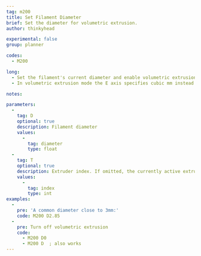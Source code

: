 ```yaml
---
tag: m200
title: Set Filament Diameter
brief: Set the diameter for volumetric extrusion.
author: thinkyhead

experimental: false
group: planner

codes:
  - M200

long:
  - Set the filament's current diameter and enable volumetric extrusion.
  - In volumetric extrusion mode the E axis specifies cubic mm instead of linear mm, and the firmware calculates how much length to extrude for the given volume based on the filament diameter.

notes:

parameters:
  -
    tag: D
    optional: true
    description: Filament diameter
    values:
      -
        tag: diameter
        type: float
  -
    tag: T
    optional: true
    description: Extruder index. If omitted, the currently active extruder will be used.
    values:
      -
        tag: index
        type: int
examples:
  -
    pre: 'A common diameter close to 3mm:'
    code: M200 D2.85
  -
    pre: Turn off volumetric extrusion
    code:
      - M200 D0
      - M200 D  ; also works
---
```

